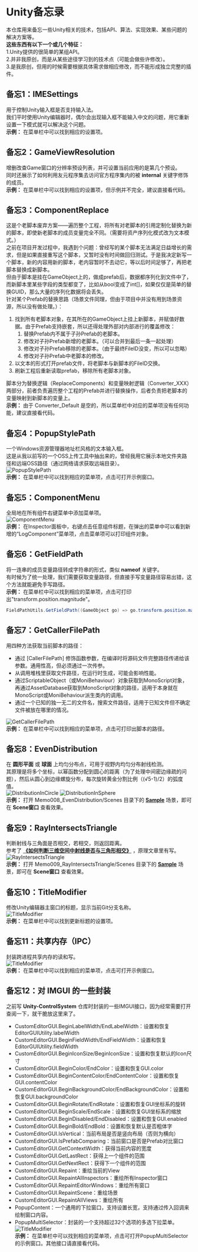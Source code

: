 # Unity备忘录
本仓库用来备忘一些Unity相关的技术，包括API、算法、实现效果、某些问题的解决方案等。  
**这些东西有以下一个或几个特征：**  
1.Unity提供的很简单的某组API。  
2.并非我原创，而是从某些途径学习到的技术点（可能会做些许修改）。  
3.是我原创，但用的时候需要根据具体需求做相应修改，而不能形成独立完整的插件。  

## 备忘1：IMESettings
用于控制Unity输入框是否支持输入法。  
我们平时使用Unity编辑器时，偶尔会出现输入框不能输入中文的问题，用它重新设置一下模式就可以解决这个问题。  
**示例：** 在菜单栏中可以找到相应的设置项。  

## 备忘2：GameViewResolution
增删改查Game窗口的分辨率预设列表，并可设置当前应用的是第几个预设。  
同时还展示了如何利用友元程序集去访问官方程序集内的被 **internal** 关键字修饰的成员。  
**示例：** 在菜单栏中可以找到相应的设置项，但示例并不完全，建议直接看代码。

## 备忘3：ComponentReplace
这是个老脚本废弃方案——遍历整个工程，将所有对老脚本的引用定制化替换为新的脚本，即使新老脚本的成员变量完全不同。（需要将资产序列化模式改为文本模式。）  
之前在项目开发过程中，我遇到个问题：曾经写的某个脚本无法满足日益增长的需求，但是如果直接重写这个脚本，又暂时没有时间做回归测试。于是我决定新写一个脚本，新的内容用新的脚本，老内容暂时不去动它，等以后时间足够了，再把老脚本替换成新脚本。  
但由于脚本是挂在GameObject上的，做成prefab后，数据都序列化到文件中了，而新脚本里某些字段的类型都变了，比如从bool变成了int[]，如果仅仅是简单的替换GUID，那么大量的序列化数据将会丢失。  
针对某个Prefab的替换思路（场景文件同理，但由于项目中并没有用到场景资源，所以没有做处理。）：  
1. 找到所有老脚本对象，在其所在的GameObject上挂上新脚本，并赋值好数据。由于Prefab支持嵌套，所以还得处理外部对内部进行的覆盖修改：  
   1. 替换Prefab内不属于子孙Prefab的老脚本。  
   2. 修改对子孙Prefab新增的老脚本。（可以合并到最后一条一起处理）  
   3. 修改对子孙Prefab移除的老脚本。（由于最终FileID没变，所以可以忽略）  
   4. 修改对子孙Prefab中老脚本的修改。  
2. 以文本的形式打开prefab文件，将老脚本与新脚本的FileID交换。  
3. 刷新工程后重新读取prefab，移除所有老脚本对象。  

脚本分为替换逻辑（ReplaceComponents）和变量映射逻辑（Converter_XXX）两部分，前者负责遍历整个工程的Prefab并进行替换操作，后者负责把老脚本的变量映射到新脚本的变量上。  
**示例：** 由于 Converter_Default 是空的，所以菜单栏中对应的菜单项没有任何功能，建议直接看代码。  

## 备忘4：PopupStylePath
一个Windows资源管理器地址栏风格的文本输入框。  
这是从我以前写的一个OSS上传工具中抽出来的，曾经我用它展示本地文件夹路径和远端OSS路径（通过网络请求获取远端目录）。  
![PopupStylePath](Assets/Memo004_PopupStylePath/Captures~/PopupStylePath.png)  
**示例：** 在菜单栏中可以找到相应的菜单项，点击可打开示例窗口。  

## 备忘5：ComponentMenu
全局地在所有组件右键菜单中添加菜单项。  
![ComponentMenu](Assets/Memo005_ComponentMenu/Captures~/ComponentMenu.png)  
**示例：** 在Inspector面板中，右键点击任意组件标题，在弹出的菜单中可以看到新增的“LogComponent”菜单项，点击菜单项可以打印组件对象。  

## 备忘6：GetFieldPath
将一连串的成员变量路径转成字符串的形式，类似 **nameof** 关键字。  
有时候为了统一处理，我们需要获取变量路径，但直接手写变量路径容易出错，这个方法就能避免手写路径。  
**示例：** 在菜单栏中可以找到相应的菜单项，点击可打印出"transform.position.magnitude"。
``` C#
FieldPathUtils.GetFieldPath((GameObject go) => go.transform.position.magnitude); // "transform.position.magnitude"
```

## 备忘7：GetCallerFilePath
用四种方法获取当前脚本的路径：  
* 通过 [CallerFilePath] 修饰函数参数，在编译时将源码文件完整路径传递给该参数。通用性高，但必须通过一次传参。  
* 从调用堆栈里获取文件路径，在运行时生成，可能会影响性能。  
* 通过ScriptableObject（或MoniBehaviour）对象获取到MonoScript对象，再通过AssetDatabase获取到MonoScript对象的路径，适用于本身就在MonoScript或MoniBehaviour派生类内的调用。  
* 通过一个已知的独一无二的文件名，搜索文件路径，适用于已知文件但不确定文件被放在哪里的情况。  

![GetCallerFilePath](Assets/Memo007_GetCallerFilePath/Captures~/GetCallerFilePath.png)  
**示例：** 在菜单栏中可以找到相应的菜单项，点击可打印出脚本的路径。  

## 备忘8：EvenDistribution
在 **圆形平面** 或 **球面** 上均匀分布点，可用于视野内均匀分布射线检测。  
其原理是将多个坐标，以幂函数分配到圆心的距离（为了处理中间密边缘疏的问题），然后从圆心到边缘螺旋分布，每次旋转黄金分割比例（(√5-1)/2）的弧度值。  
![DistributionInCircle](Assets/Memo008_EvenDistribution/Captures~/DistributionInCircle.gif) 
![DistributionInSphere](Assets/Memo008_EvenDistribution/Captures~/DistributionInSphere.gif)  
**示例：** 打开 Memo008_EvenDistribution/Scenes 目录下的 [**Sample**](Assets/Memo008_EvenDistribution/Scenes/Sample.unity) 场景，即可在 **Scene窗口** 查看效果。  

## 备忘9：RayIntersectsTriangle
判断射线与三角面是否相交，若相交，则返回距离。  
参考了 [**《如何判断三维空间中射线是否与三角形相交》**](https://zhuanlan.zhihu.com/p/687077146) ，原理文章里有写。
![RayIntersectsTriangle](Assets/Memo009_RayIntersectsTriangle/Captures~/RayIntersectsTriangle.gif)  
**示例：** 打开 Memo009_RayIntersectsTriangle/Scenes 目录下的 [**Sample**](Assets/Memo009_RayIntersectsTriangle/Scenes/Sample.unity) 场景，即可在 **Scene窗口** 查看效果。  

## 备忘10：TitleModifier
修改Unity编辑器主窗口的标题，显示当前Git分支名称。  
![TitleModifier](Assets/Memo010_TitleModifier/Captures~/TitleModifier.png)  
**示例：** 在菜单栏中可以找到更新标题的设置项。  

## 备忘11：共享内存（IPC）
封装跨进程共享内存的读和写。  
![TitleModifier](Assets/Memo011_SharedMemory/Captures~/SharedMemory.gif)  
**示例：** 在菜单栏中可以找到相应的菜单项，点击可打开示例窗口。  

## 备忘12：对 IMGUI 的一些封装
之前写 **Unity-ControlSystem** 仓库时封装的一些IMGUI接口，因为经常需要打开查阅一下，就干脆放这里来了。  
* CustomEditorGUI.BeginLabelWidth/EndLabelWidth：设置和恢复EditorGUIUtility.labelWidth  
* CustomEditorGUI.BeginFieldWidth/EndFieldWidth：设置和恢复EditorGUIUtility.fieldWidth
* CustomEditorGUI.BeginIconSize/BeginIconSize：设置和恢复默认的Icon尺寸
* CustomEditorGUI.BeginColor/EndColor：设置和恢复GUI.color
* CustomEditorGUI.BeginContentColor/EndContentColor：设置和恢复GUI.contentColor
* CustomEditorGUI.BeginBackgroundColor/EndBackgroundColor：设置和恢复GUI.backgroundColor
* CustomEditorGUI.BeginRotate/EndRotate：设置和恢复GUI坐标系的旋转
* CustomEditorGUI.BeginScale/EndScale：设置和恢复GUI坐标系的缩放
* CustomEditorGUI.BeginDisabled/EndDisabled：设置和恢复GUI.enabled
* CustomEditorGUI.BeginBold/EndBold：设置和恢复默认是否粗体字
* CustomEditorGUI.IsVertical：当前布局是否是竖向布局（否则为横向）
* CustomEditorGUI.IsPrefabComparing：当前窗口是否是Prefab对比窗口
* CustomEditorGUI.GetContextWidth：获得当前内容的宽度
* CustomEditorGUI.GetLastRect：获得上一个组件的范围
* CustomEditorGUI.GetNextRect：获得下一个组件的范围
* CustomEditorGUI.Repaint：重绘当前的View
* CustomEditorGUI.RepaintAllInspectors：重绘所有Inspector窗口
* CustomEditorGUI.RepaintEditorWindows：重绘所有窗口
* CustomEditorGUI.RepaintScene：重绘场景
* CustomEditorGUI.RepaintAllViews：重绘所有
* PopupContent：一个通用的下拉窗口，支持设置长宽，支持通过传入回调来绘制窗口内容。  
* PopupMultiSelector：封装的一个支持超过32个选项的多选下拉菜单。  
  ![TitleModifier](Assets/Memo012_CustomEditorGUI/Captures~/PopupMultiSelector.gif)  
**示例：** 在菜单栏中可以找到相应的菜单项，点击可打开PopupMultiSelector的示例窗口。其他接口请直接看代码。  
